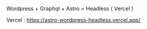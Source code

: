 Wordpress + Graphql + Astro = Headless ( Vercel )

Vercel : https://astro-wordpress-headless.vercel.app/
